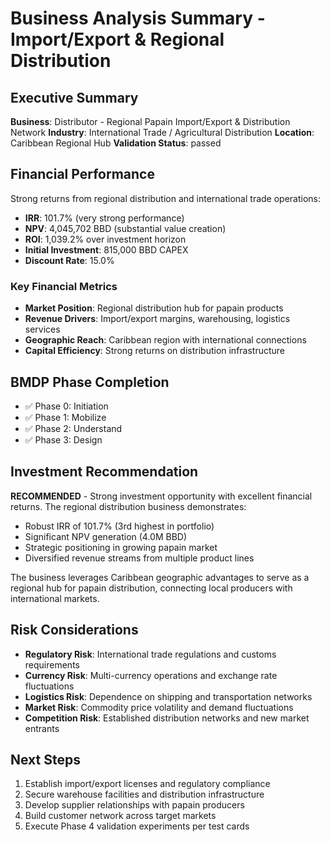 # Business Analysis Summary - Import/Export & Regional Distribution

## Executive Summary

**Business**: Distributor - Regional Papain Import/Export & Distribution Network
**Industry**: International Trade / Agricultural Distribution
**Location**: Caribbean Regional Hub
**Validation Status**: passed

## Financial Performance

Strong returns from regional distribution and international trade operations:

- **IRR**: 101.7% (very strong performance)
- **NPV**: 4,045,702 BBD (substantial value creation)
- **ROI**: 1,039.2% over investment horizon
- **Initial Investment**: 815,000 BBD CAPEX
- **Discount Rate**: 15.0%

### Key Financial Metrics

- **Market Position**: Regional distribution hub for papain products
- **Revenue Drivers**: Import/export margins, warehousing, logistics services
- **Geographic Reach**: Caribbean region with international connections
- **Capital Efficiency**: Strong returns on distribution infrastructure

## BMDP Phase Completion

- ✅ Phase 0: Initiation
- ✅ Phase 1: Mobilize
- ✅ Phase 2: Understand
- ✅ Phase 3: Design

## Investment Recommendation

**RECOMMENDED** - Strong investment opportunity with excellent financial returns. The regional distribution business demonstrates:

- Robust IRR of 101.7% (3rd highest in portfolio)
- Significant NPV generation (4.0M BBD)
- Strategic positioning in growing papain market
- Diversified revenue streams from multiple product lines

The business leverages Caribbean geographic advantages to serve as a regional hub for papain distribution, connecting local producers with international markets.

## Risk Considerations

- **Regulatory Risk**: International trade regulations and customs requirements
- **Currency Risk**: Multi-currency operations and exchange rate fluctuations
- **Logistics Risk**: Dependence on shipping and transportation networks
- **Market Risk**: Commodity price volatility and demand fluctuations
- **Competition Risk**: Established distribution networks and new market entrants

## Next Steps

1. Establish import/export licenses and regulatory compliance
2. Secure warehouse facilities and distribution infrastructure
3. Develop supplier relationships with papain producers
4. Build customer network across target markets
5. Execute Phase 4 validation experiments per test cards
